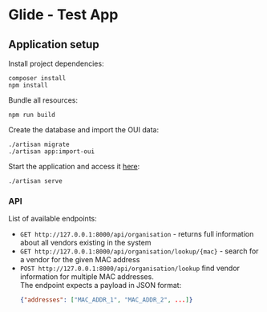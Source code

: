 # Glide - Test App

## Application setup

Install project dependencies:
```shell
composer install
npm install
```

Bundle all resources:
```shell
npm run build
```

Create the database and import the OUI data:
```shell
./artisan migrate
./artisan app:import-oui
```

Start the application and access it [here](http://127.0.0.1:8000/):
```shell
./artisan serve
```

### API
List of available endpoints:
- `GET http://127.0.0.1:8000/api/organisation` - 
  returns full information about all vendors existing in the system
- `GET http://127.0.0.1:8000/api/organisation/lookup/{mac}` -
  search for a vendor for the given MAC address
- `POST http://127.0.0.1:8000/api/organisation/lookup`
  find vendor information for multiple MAC addresses.  
  The endpoint expects a payload in JSON format: 
  ```json
  {"addresses": ["MAC_ADDR_1", "MAC_ADDR_2", ...]}
  ```
